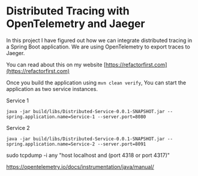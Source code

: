 # Distributed Tracing with OpenTelemetry and Jaeger

In this project I have figured out how we can integrate distributed tracing in a Spring Boot application. 
We are using OpenTelemetry to export traces to Jaeger.

You can read about this on my website [https://refactorfirst.com](https://refactorfirst.com)

Once you build the application using `mvn clean verify`, You can start the application as two service instances.

Service 1
```
java -jar build/libs/Distributed-Service-0.0.1-SNAPSHOT.jar --spring.application.name=Service-1 --server.port=8080
```

Service 2
```
java -jar build/libs/Distributed-Service-0.0.1-SNAPSHOT.jar --spring.application.name=Service-2 --server.port=8091
```

sudo tcpdump -i any "host localhost and (port 4318 or port 4317)"

https://opentelemetry.io/docs/instrumentation/java/manual/